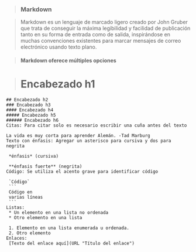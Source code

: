> ###  Markdown 

> Markdown es un lenguaje de marcado ligero creado por John Gruber que 
trata de conseguir la máxima legibilidad y facilidad de publicación tanto en
su forma de entrada como de salida, inspirándose en muchas convenciones 
existentes para marcar mensajes de correo electrónico usando texto plano.

> #### Markdown oferece múltiples opciones

>   # Encabezado h1
    ## Encabezado h2
    ### Encabezado h3
    #### Encabezado h4
    ##### Encabezado h5
    ###### Encabezado h6
    Citas: Para citar solo es necesario escribir una cuña antes del texto

    La vida es muy corta para aprender Alemán. -Tad Marburg
    Texto con énfasis: Agregar un asterisco para cursiva y dos para negrita

     *énfasis* (cursiva)

     **énfasis fuerte** (negrita)
    Código: Se utiliza el acento grave para identificar código

     `Código`
     ```
     Código en
     varias líneas
     ```
    Listas:
     * Un elemento en una lista no ordenada
     * Otro elemento en una lista
     
     1. Elemento en una lista enumerada u ordenada.
     2. Otro elemento
    Enlaces:
     [Texto del enlace aquí](URL "Título del enlace")
